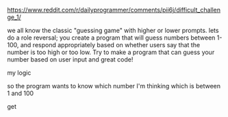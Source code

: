 https://www.reddit.com/r/dailyprogrammer/comments/pii6j/difficult_challenge_1/

we all know the classic "guessing game" with higher or lower prompts. lets do a role reversal; you create a program that will guess numbers between 1-100, and respond appropriately based on whether users say that the number is too high or too low. Try to make a program that can guess your number based on user input and great code!

my logic

so the program wants to know which number I'm thinking which is between 1 and 100

get 
